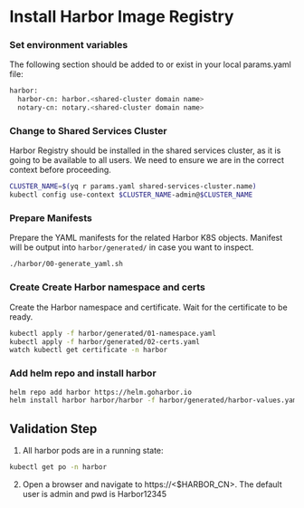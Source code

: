 # Install Harbor Image Registry

### Set environment variables
The following section should be added to or exist in your local params.yaml file:

```bash
harbor:
  harbor-cn: harbor.<shared-cluster domain name>
  notary-cn: notary.<shared-cluster domain name>
```

### Change to Shared Services Cluster
Harbor Registry should be installed in the shared services cluster, as it is going to be available to all users.  We need to ensure we are in the correct context before proceeding.

```bash
CLUSTER_NAME=$(yq r params.yaml shared-services-cluster.name)
kubectl config use-context $CLUSTER_NAME-admin@$CLUSTER_NAME
```

### Prepare Manifests
Prepare the YAML manifests for the related Harbor K8S objects.  Manifest will be output into `harbor/generated/` in case you want to inspect.
```bash
./harbor/00-generate_yaml.sh
```
### Create Create Harbor namespace and certs
Create the Harbor namespace and certificate.  Wait for the certificate to be ready.
```bash
kubectl apply -f harbor/generated/01-namespace.yaml
kubectl apply -f harbor/generated/02-certs.yaml  
watch kubectl get certificate -n harbor
```

### Add helm repo and install harbor
```bash
helm repo add harbor https://helm.goharbor.io
helm install harbor harbor/harbor -f harbor/generated/harbor-values.yaml --namespace harbor
```

## Validation Step
1. All harbor pods are in a running state:
```bash
kubectl get po -n harbor
```
2. Open a browser and navigate to https://<$HARBOR_CN>.  The default user is admin and pwd is Harbor12345
